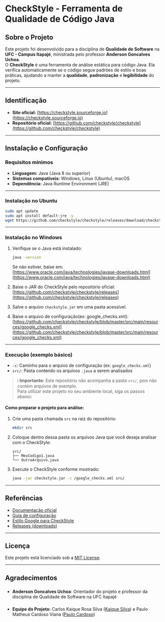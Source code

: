#  CheckStyle - Ferramenta de Qualidade de Código Java

##  Sobre o Projeto

Este projeto foi desenvolvido para a disciplina de **Qualidade de Software** na **UFC - Campus Itapajé**, ministrada pelo professor **Anderson Goncalves Uchoa**.  
O **CheckStyle** é uma ferramenta de análise estática para código Java. Ela verifica automaticamente se o código segue padrões de estilo e boas práticas, ajudando a manter a **qualidade**, **padronização** e **legibilidade** do projeto.


---
##  Identificação

- **Site oficial:** [https://checkstyle.sourceforge.io](https://checkstyle.sourceforge.io)  
- **Repositório oficial:** [https://github.com/checkstyle/checkstyle](https://github.com/checkstyle/checkstyle)

---

##  Instalação e Configuração

###  Requisitos mínimos

- **Linguagem:** Java (Java 8 ou superior)
- **Sistemas compatíveis:** Windows, Linux (Ubuntu), macOS  
- **Dependência:** Java Runtime Environment (JRE)

---

###  Instalação no Ubuntu

```bash
sudo apt update
sudo apt install default-jre -y
wget https://github.com/checkstyle/checkstyle/releases/download/checkstyle-10.15.0/checkstyle-10.15.0-all.jar -O checkstyle.jar
```

---

###  Instalação no Windows

1. Verifique se o Java está instalado:
   ```cmd
   java -version
   ```
   Se não estiver, baixe em: [https://www.oracle.com/java/technologies/javase-downloads.html](https://www.oracle.com/java/technologies/javase-downloads.html)

2. Baixe o JAR do CheckStyle pelo repositório oficial:  
   [https://github.com/checkstyle/checkstyle/releases](https://github.com/checkstyle/checkstyle/releases)

3. Salve o arquivo `checkstyle.jar` em uma pasta acessível.

4. Baixe o arquivo de configuração(ex: google_checks.xml): [https://github.com/checkstyle/checkstyle/blob/master/src/main/resources/google_checks.xml](https://github.com/checkstyle/checkstyle/blob/master/src/main/resources/google_checks.xml)


---

### Execução (exemplo básico)

- `-c`: Caminho para o arquivo de configuração (ex: `google_checks.xml`)
- `src/`: Pasta contendo os arquivos `.java` a serem analisados

> ℹ️ **Importante:** Este repositório não acompanha a pasta `src/`, pois não contém arquivos de exemplo.  
> Para utilizar este projeto no seu ambiente local, siga os passos abaixo:

####  Como preparar o projeto para análise:

1. Crie uma pasta chamada `src` na raiz do repositório:
   ```bash
   mkdir src
   ```

2. Coloque dentro dessa pasta os arquivos Java que você deseja analisar com o CheckStyle:
   ```
   src/
   ├── MeuCodigo1.java
   └── OutroArquivo.java
   ```

3. Execute o CheckStyle conforme mostrado:
   ```bash
   java -jar checkstyle.jar -c /google_checks.xml src/
   ```

---

##  Referências

- [Documentação oficial](https://checkstyle.sourceforge.io/)
- [Guia de configuração](https://checkstyle.sourceforge.io/config.html)
- [Estilo Google para CheckStyle](https://checkstyle.sourceforge.io/google_style.html)
- [Releases (downloads)](https://github.com/checkstyle/checkstyle/releases)

---

##  Licença  
Este projeto está licenciado sob a [MIT License](LICENSE).  

---

##  **Agradecimentos**
###
- **Anderson Goncalves Uchoa**: Orientador do projeto e professor da disciplina de Qualidade de Software na UFC Itapajé
###
- **Equipe do Projeto:** Carlos Kaique Rosa Silva ([Kaique Silva](https://github.com/hoyalles)) e Paulo Matheus Cardoso Viana ([Paulo Cardoso](https://github.com/Paulim18))
